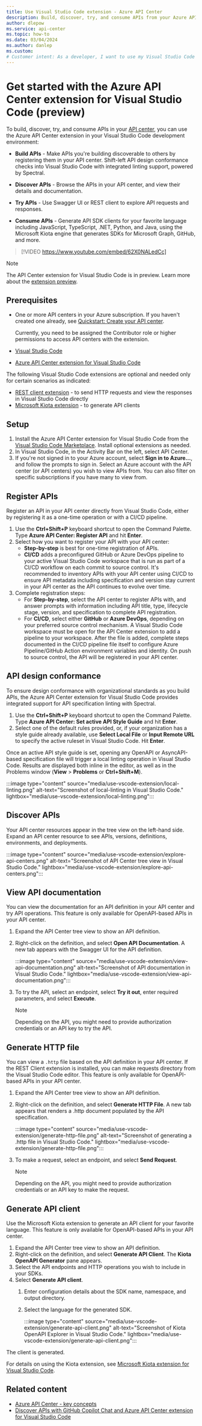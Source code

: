```yaml
---
title: Use Visual Studio Code extension - Azure API Center
description: Build, discover, try, and consume APIs from your Azure API center using the API Center extension for Visual Studio Code (preview)
author: dlepow
ms.service: api-center
ms.topic: how-to
ms.date: 03/04/2024
ms.author: danlep 
ms.custom: 
# Customer intent: As a developer, I want to use my Visual Studio Code environment to build, discover, try, and consume APIs in my organization's API center.
---
```


# Get started with the Azure API Center extension for Visual Studio Code (preview)

To build, discover, try, and consume APIs in your [API center](overview.md), you can use the Azure API Center extension in your Visual Studio Code development environment:

* **Build APIs** - Make APIs you're building discoverable to others by registering them in your API center. Shift-left API design conformance checks into Visual Studio Code with integrated linting support, powered by Spectral.

* **Discover APIs** - Browse the APIs in your API center, and view their details and documentation.

* **Try APIs** - Use Swagger UI or REST client to explore API requests and responses. 

* **Consume APIs** - Generate API SDK clients for your favorite language including JavaScript, TypeScript, .NET, Python, and Java, using the Microsoft Kiota engine that generates SDKs for Microsoft Graph, GitHub, and more. 

> [!VIDEO https://www.youtube.com/embed/62X0NALedCc]

> [!NOTE]
> The API Center extension for Visual Studio Code is in preview. Learn more about the [extension preview](https://marketplace.visualstudio.com/items?itemName=apidev.azure-api-center).

## Prerequisites

* One or more API centers in your Azure subscription. If you haven't created one already, see [Quickstart: Create your API center](set-up-api-center.md).

    Currently, you need to be assigned the Contributor role or higher permissions to access API centers with the extension.

* [Visual Studio Code](https://code.visualstudio.com/)
    
* [Azure API Center extension for Visual Studio Code](https://marketplace.visualstudio.com/items?itemName=apidev.azure-api-center)
    
The following Visual Studio Code extensions are optional and needed only for certain scenarios as indicated:

* [REST client extension](https://marketplace.visualstudio.com/items?itemName=humao.rest-client) - to send HTTP requests and view the responses in Visual Studio Code directly
* [Microsoft Kiota extension](https://marketplace.visualstudio.com/items?itemName=ms-graph.kiota) - to generate API clients

    
## Setup

1. Install the Azure API Center extension for Visual Studio Code from the [Visual Studio Code Marketplace](https://marketplace.visualstudio.com/items?itemName=apidev.azure-api-center). Install optional extensions as needed.
1. In Visual Studio Code, in the Activity Bar on the left, select API Center.
1. If you're not signed in to your Azure account, select **Sign in to Azure...**, and follow the prompts to sign in. 
    Select an Azure account with the API center (or API centers) you wish to view APIs from. You can also filter on specific subscriptions if you have many to view from.

## Register APIs

Register an API in your API center directly from Visual Studio Code, either by registering it as a one-time operation or with a CI/CD pipeline.

1. Use the **Ctrl+Shift+P** keyboard shortcut to open the Command Palette. Type **Azure API Center: Register API** and hit **Enter**.
1. Select how you want to register your API with your API center:
    * **Step-by-step** is best for one-time registration of APIs. 
    * **CI/CD** adds a preconfigured GitHub or Azure DevOps pipeline to your active Visual Studio Code workspace that is run as part of a CI/CD workflow on each commit to source control. It's recommended to inventory APIs with your API center using CI/CD to ensure API metadata including specification and version stay current in your API center as the API continues to evolve over time.
1. Complete registration steps:
    * For **Step-by-step**, select the API center to register APIs with, and answer prompts with information including API title, type, lifecycle stage, version, and specification to complete API registration.
    * For **CI/CD**, select either **GitHub** or **Azure DevOps**, depending on your preferred source control mechanism. A Visual Studio Code workspace must be open for the API Center extension to add a pipeline to your workspace. After the file is added, complete steps documented in the CI/CD pipeline file itself to configure Azure Pipeline/GitHub Action environment variables and identity. On push to source control, the API will be registered in your API center.

## API design conformance

To ensure design conformance with organizational standards as you build APIs, the Azure API Center extension for Visual Studio Code provides integrated support for API specification linting with Spectral.

1. Use the **Ctrl+Shift+P** keyboard shortcut to open the Command Palette. Type **Azure API Center: Set active API Style Guide** and hit **Enter**.
2. Select one of the default rules provided, or, if your organization has a style guide already available, use **Select Local File** or **Input Remote URL** to specify the active ruleset in Visual Studio Code. Hit **Enter**.

Once an active API style guide is set, opening any OpenAPI or AsyncAPI-based specification file will trigger a local linting operation in Visual Studio Code. Results are displayed both inline in the editor, as well as in the Problems window (**View** > **Problems** or **Ctrl+Shift+M**).

:::image type="content" source="media/use-vscode-extension/local-linting.png" alt-text="Screenshot of local-linting in Visual Studio Code." lightbox="media/use-vscode-extension/local-linting.png":::

## Discover APIs

Your API center resources appear in the tree view on the left-hand side. Expand an API center resource to see APIs, versions, definitions, environments, and deployments.

:::image type="content" source="media/use-vscode-extension/explore-api-centers.png" alt-text="Screenshot of API Center tree view in Visual Studio Code." lightbox="media/use-vscode-extension/explore-api-centers.png":::

## View API documentation

You can view the documentation for an API definition in your API center and try API operations. This feature is only available for OpenAPI-based APIs in your API center.

1. Expand the API Center tree view to show an API definition. 
1. Right-click on the definition, and select **Open API Documentation**. A new tab appears with the Swagger UI for the API definition.

    :::image type="content" source="media/use-vscode-extension/view-api-documentation.png" alt-text="Screenshot of API documentation in Visual Studio Code." lightbox="media/use-vscode-extension/view-api-documentation.png":::

1. To try the API, select an endpoint, select **Try it out**, enter required parameters, and select **Execute**.

    > [!NOTE]
    > Depending on the API, you might need to provide authorization credentials or an API key to try the API.

## Generate HTTP file

You can view a `.http` file based on the API definition in your API center. If the REST Client extension is installed, you can make requests directory from the Visual Studio Code editor. This feature is only available for OpenAPI-based APIs in your API center.

1. Expand the API Center tree view to show an API definition. 
1. Right-click on the definition, and select **Generate HTTP File**. A new tab appears that renders a .http document populated by the API specification.

    :::image type="content" source="media/use-vscode-extension/generate-http-file.png" alt-text="Screenshot of generating a .http file in Visual Studio Code." lightbox="media/use-vscode-extension/generate-http-file.png":::

1. To make a request, select an endpoint, and select **Send Request**.

    > [!NOTE]
    > Depending on the API, you might need to provide authorization credentials or an API key to make the request.

## Generate API client

Use the Microsoft Kiota extension to generate an API client for your favorite language. This feature is only available for OpenAPI-based APIs in your API center.

1. Expand the API Center tree view to show an API definition.    
1. Right-click on the definition, and select **Generate API Client**. The **Kiota OpenAPI Generator** pane appears.
1. Select the API endpoints and HTTP operations you wish to include in your SDKs.
1. Select **Generate API client**.
    1. Enter configuration details about the SDK name, namespace, and output directory.
    1. Select the language for the generated SDK.
    
        :::image type="content" source="media/use-vscode-extension/generate-api-client.png" alt-text="Screenshot of Kiota OpenAPI Explorer in Visual Studio Code." lightbox="media/use-vscode-extension/generate-api-client.png":::
    
The client is generated.

For details on using the Kiota extension, see [Microsoft Kiota extension for Visual Studio Code](https://marketplace.visualstudio.com/items?itemName=ms-graph.kiota).

  ## Related content

* [Azure API Center - key concepts](key-concepts.md)
* [Discover APIs with GitHub Copilot Chat and Azure API Center extension for Visual Studio Code](use-vscode-extension-copilot.md)
